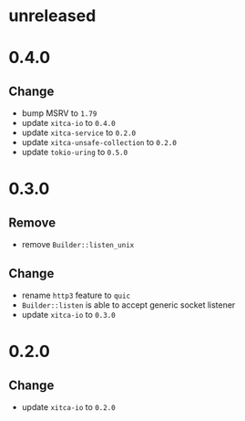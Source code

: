 # unreleased

# 0.4.0
## Change
- bump MSRV to `1.79`
- update `xitca-io` to `0.4.0`
- update `xitca-service` to `0.2.0`
- update `xitca-unsafe-collection` to `0.2.0`
- update `tokio-uring` to `0.5.0`

# 0.3.0
## Remove
- remove `Builder::listen_unix`

## Change
- rename `http3` feature to `quic`
- `Builder::listen` is able to accept generic socket listener
- update `xitca-io` to `0.3.0`

# 0.2.0
## Change
- update `xitca-io` to `0.2.0`